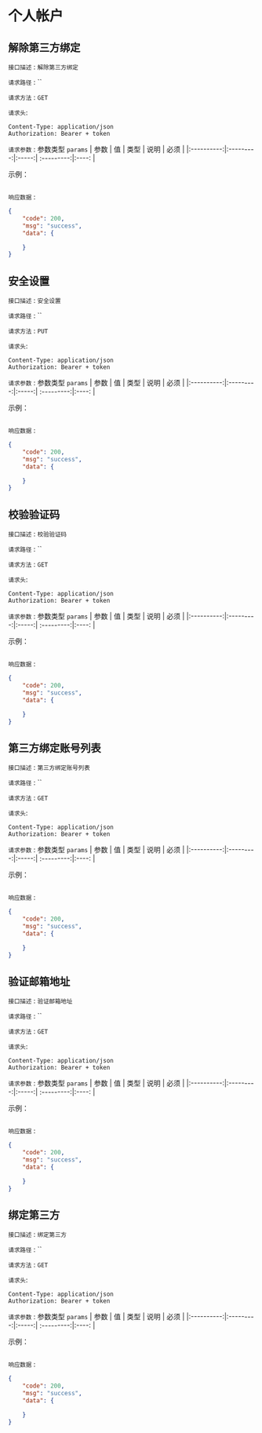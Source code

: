 # 个人帐户
## 解除第三方绑定

`接口描述` : `解除第三方绑定`

`请求路径` :  ``

`请求方法` :  `GET`

`请求头`: 
```
Content-Type: application/json
Authorization: Bearer + token 
```

`请求参数` : 参数类型 `params`
| 参数        | 值           | 类型  | 说明 | 必须 | 
|:----------:|:---------:|:-----:|  :---------:|:----: |



示例：
```js

```

`响应数据` : 
```json
{
    "code": 200,
    "msg": "success",
    "data": {

    }
}
```
## 安全设置


`接口描述` : `安全设置`

`请求路径` :  ``

`请求方法` :  `PUT`

`请求头`: 
```
Content-Type: application/json
Authorization: Bearer + token 
```

`请求参数` : 参数类型 `params`
| 参数        | 值           | 类型  | 说明 | 必须 | 
|:----------:|:---------:|:-----:|  :---------:|:----: |



示例：
```js

```

`响应数据` : 
```json
{
    "code": 200,
    "msg": "success",
    "data": {

    }
}
```
## 校验验证码


`接口描述` : `校验验证码`

`请求路径` :  ``

`请求方法` :  `GET`

`请求头`: 
```
Content-Type: application/json
Authorization: Bearer + token 
```

`请求参数` : 参数类型 `params`
| 参数        | 值           | 类型  | 说明 | 必须 | 
|:----------:|:---------:|:-----:|  :---------:|:----: |



示例：
```js

```

`响应数据` : 
```json
{
    "code": 200,
    "msg": "success",
    "data": {

    }
}
```
## 第三方绑定账号列表

`接口描述` : `第三方绑定账号列表`

`请求路径` :  ``

`请求方法` :  `GET`

`请求头`: 
```
Content-Type: application/json
Authorization: Bearer + token 
```

`请求参数` : 参数类型 `params`
| 参数        | 值           | 类型  | 说明 | 必须 | 
|:----------:|:---------:|:-----:|  :---------:|:----: |



示例：
```js

```

`响应数据` : 
```json
{
    "code": 200,
    "msg": "success",
    "data": {

    }
}
```
## 验证邮箱地址

`接口描述` : `验证邮箱地址`

`请求路径` :  ``

`请求方法` :  `GET`

`请求头`: 
```
Content-Type: application/json
Authorization: Bearer + token 
```

`请求参数` : 参数类型 `params`
| 参数        | 值           | 类型  | 说明 | 必须 | 
|:----------:|:---------:|:-----:|  :---------:|:----: |



示例：
```js

```

`响应数据` : 
```json
{
    "code": 200,
    "msg": "success",
    "data": {

    }
}
```
## 绑定第三方

`接口描述` : `绑定第三方`

`请求路径` :  ``

`请求方法` :  `GET`

`请求头`: 
```
Content-Type: application/json
Authorization: Bearer + token 
```

`请求参数` : 参数类型 `params`
| 参数        | 值           | 类型  | 说明 | 必须 | 
|:----------:|:---------:|:-----:|  :---------:|:----: |



示例：
```js

```

`响应数据` : 
```json
{
    "code": 200,
    "msg": "success",
    "data": {

    }
}
```

